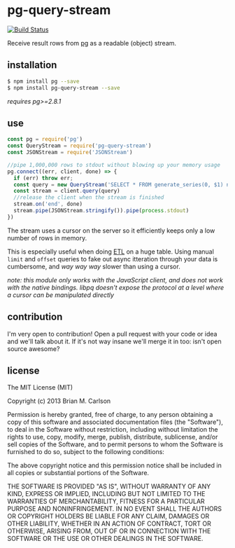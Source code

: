 # pg-query-stream

[![Build Status](https://travis-ci.org/brianc/node-pg-query-stream.svg)](https://travis-ci.org/brianc/node-pg-query-stream)

Receive result rows from [pg](https://github.com/brianc/node-postgres) as a readable (object) stream.


## installation

```bash
$ npm install pg --save
$ npm install pg-query-stream --save
```

_requires pg>=2.8.1_


## use

```js
const pg = require('pg')
const QueryStream = require('pg-query-stream')
const JSONStream = require('JSONStream')

//pipe 1,000,000 rows to stdout without blowing up your memory usage
pg.connect((err, client, done) => {
  if (err) throw err;
  const query = new QueryStream('SELECT * FROM generate_series(0, $1) num', [1000000])
  const stream = client.query(query)
  //release the client when the stream is finished
  stream.on('end', done)
  stream.pipe(JSONStream.stringify()).pipe(process.stdout)
})
```

The stream uses a cursor on the server so it efficiently keeps only a low number of rows in memory.

This is especially useful when doing [ETL](http://en.wikipedia.org/wiki/Extract,_transform,_load) on a huge table.  Using manual `limit` and `offset` queries to fake out async itteration through your data is cumbersome, and _way way way_ slower than using a cursor.

_note: this module only works with the JavaScript client, and does not work with the native bindings. libpq doesn't expose the protocol at a level where a cursor can be manipulated directly_

## contribution

I'm very open to contribution!  Open a pull request with your code or idea and we'll talk about it.  If it's not way insane we'll merge it in too: isn't open source awesome?

## license

The MIT License (MIT)

Copyright (c) 2013 Brian M. Carlson

Permission is hereby granted, free of charge, to any person obtaining a copy
of this software and associated documentation files (the "Software"), to deal
in the Software without restriction, including without limitation the rights
to use, copy, modify, merge, publish, distribute, sublicense, and/or sell
copies of the Software, and to permit persons to whom the Software is
furnished to do so, subject to the following conditions:

The above copyright notice and this permission notice shall be included in
all copies or substantial portions of the Software.

THE SOFTWARE IS PROVIDED "AS IS", WITHOUT WARRANTY OF ANY KIND, EXPRESS OR
IMPLIED, INCLUDING BUT NOT LIMITED TO THE WARRANTIES OF MERCHANTABILITY,
FITNESS FOR A PARTICULAR PURPOSE AND NONINFRINGEMENT. IN NO EVENT SHALL THE
AUTHORS OR COPYRIGHT HOLDERS BE LIABLE FOR ANY CLAIM, DAMAGES OR OTHER
LIABILITY, WHETHER IN AN ACTION OF CONTRACT, TORT OR OTHERWISE, ARISING FROM,
OUT OF OR IN CONNECTION WITH THE SOFTWARE OR THE USE OR OTHER DEALINGS IN
THE SOFTWARE.
